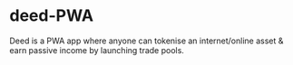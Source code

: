 # deed-PWA
Deed is a PWA app where anyone can tokenise an internet/online asset &amp; earn passive income by launching trade pools.
